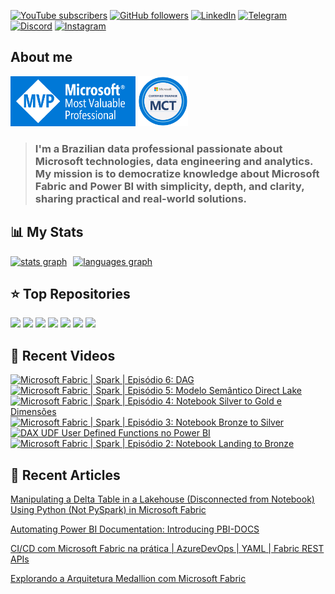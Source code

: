 [![YouTube subscribers](https://img.shields.io/youtube/channel/subscribers/UCst_4Wi9DkGAc28uEPlHHHw?style=for-the-badge&logo=youtube&logoColor=ff0000&colorA=fff&colorB=3f4a5a)](https://www.youtube.com/@alisonpezzott?sub_confirmation=1)
[![GitHub followers](https://img.shields.io/github/followers/alisonpezzott?style=for-the-badge&logo=github&logoColor=000&colorA=fff&colorB=3f4a5a)](https://github.com/alisonpezzott)
[![LinkedIn](https://custom-icon-badges.demolab.com/badge/LinkedIn-0A66C2?logo=linkedin-white&logoColor=fff&style=for-the-badge)](https://linkedin.com/in/alisonpezzott)
[![Telegram](https://img.shields.io/badge/Telegram-2CA5E0?logo=telegram&logoColor=white&style=for-the-badge)](https://t.me/alisonpezzott)
[![Discord](https://img.shields.io/badge/Discord-%235865F2.svg?&logo=discord&logoColor=white&style=for-the-badge)](https://discord.gg/sJTDvWz9sM)
[![Instagram](https://img.shields.io/badge/Instagram-%23E4405F.svg?logo=Instagram&logoColor=white&style=for-the-badge)](https://instagram.com/alisonpezzott)  

## About me  

<div align="left">
  <a href="https://mvp.microsoft.com/pt-BR/MVP/profile/807db423-418d-4c8d-bb59-08732cdbbf34" target="_blank" rel="noreferrer"><img src="assets/mvp.png"  width="200" height="80" alt="Microsoft MVP" /></a>
  <a href="https://learn.microsoft.com/en-us/users/alisonpezzott-4199/transcript" target="_blank" rel="noreferrer"><img src="assets/mct.png"  width="80" height="80" alt="Microsoft Certified Trainer" /></a>
</div>

> ### I'm a Brazilian data professional passionate about Microsoft technologies, data engineering and analytics. My mission is to democratize knowledge about Microsoft Fabric and Power BI with simplicity, depth, and clarity, sharing practical and real-world solutions.
 
## 📊 My Stats  

<div align="left" style="display: flex; flex-direction: row; gap: 10px;">
  <a href="https://github.com/alisonpezzott"><img align="top" src="https://github-readme-stats.vercel.app/api?username=alisonpezzott&hide_title=false&hide_rank=false&show_icons=true&include_all_commits=true&count_private=true&theme=nord&disable_animations=false&locale=en&hide_border=true&order=1" alt="stats graph" /></a>
  <a href="https://github.com/alisonpezzott"><img src="https://github-readme-stats.vercel.app/api/top-langs?username=alisonpezzott&locale=en&hide_title=true&layout=compact&theme=nord&langs_count=10&hide_border=true&order=2&hide=roff,Batchfile&card_width=800" alt="languages graph" /></a>
</div>  

## ⭐ Top Repositories

<div align="left">
  <a href="https://github.com/alisonpezzott/pyfabricops"><img src="https://github-readme-stats.vercel.app/api/pin/?username=alisonpezzott&repo=pyfabricops&theme=nord&hide_border=true" /></a>
  <a href="https://github.com/alisonpezzott/pyfabricops-examples"><img src="https://github-readme-stats.vercel.app/api/pin/?username=alisonpezzott&repo=pyfabricops-examples&theme=nord&hide_border=true" /></a>
  <a href="https://github.com/alisonpezzott/pbi-docs"><img src="https://github-readme-stats.vercel.app/api/pin/?username=alisonpezzott&repo=pbi-docs&theme=nord&hide_border=true" /></a>
  <a href="https://github.com/alisonpezzott/pbi-ci-cd-isv-multi-tenant"><img src="https://github-readme-stats.vercel.app/api/pin/?username=alisonpezzott&repo=pbi-ci-cd-isv-multi-tenant&theme=nord&hide_border=true" /></a>
  <a href="https://github.com/alisonpezzott/power_bi_projects_workflow"><img src="https://github-readme-stats.vercel.app/api/pin/?username=alisonpezzott&repo=power_bi_projects_workflow&theme=nord&hide_border=true" /></a>
  <a href="https://github.com/alisonpezzott/calendar"><img src="https://github-readme-stats.vercel.app/api/pin/?username=alisonpezzott&repo=calendar&theme=nord&hide_border=true" /></a>
  <a href="https://github.com/alisonpezzott/useful-snippets"><img src="https://github-readme-stats.vercel.app/api/pin/?username=alisonpezzott&repo=useful-snippets&theme=nord&hide_border=true" /></a>
</div>  

## 🎥 Recent Videos  

<!-- BEGIN YOUTUBE-CARDS -->
[![Microsoft Fabric | Spark | Episódio 6: DAG](https://ytcards.demolab.com/?id=yIU_SPAIEVU&title=Microsoft+Fabric+%7C+Spark+%7C+Epis%C3%B3dio+6%3A+DAG&lang=en&timestamp=1758521014&background_color=%230d1117&title_color=%23ffffff&stats_color=%23dedede&max_title_lines=2&width=250&border_radius=5 "Microsoft Fabric | Spark | Episódio 6: DAG")](https://www.youtube.com/watch?v=yIU_SPAIEVU)
[![Microsoft Fabric | Spark | Episódio 5: Modelo Semântico Direct Lake](https://ytcards.demolab.com/?id=u8goPDRULL0&title=Microsoft+Fabric+%7C+Spark+%7C+Epis%C3%B3dio+5%3A+Modelo+Sem%C3%A2ntico+Direct+Lake&lang=en&timestamp=1758518824&background_color=%230d1117&title_color=%23ffffff&stats_color=%23dedede&max_title_lines=2&width=250&border_radius=5 "Microsoft Fabric | Spark | Episódio 5: Modelo Semântico Direct Lake")](https://www.youtube.com/watch?v=u8goPDRULL0)
[![Microsoft Fabric | Spark | Episódio 4: Notebook Silver to Gold e Dimensões](https://ytcards.demolab.com/?id=xaJRnxqK-pA&title=Microsoft+Fabric+%7C+Spark+%7C+Epis%C3%B3dio+4%3A+Notebook+Silver+to+Gold+e+Dimens%C3%B5es&lang=en&timestamp=1758517663&background_color=%230d1117&title_color=%23ffffff&stats_color=%23dedede&max_title_lines=2&width=250&border_radius=5 "Microsoft Fabric | Spark | Episódio 4: Notebook Silver to Gold e Dimensões")](https://www.youtube.com/watch?v=xaJRnxqK-pA)
[![Microsoft Fabric | Spark | Episódio 3: Notebook Bronze to Silver](https://ytcards.demolab.com/?id=YmHfZOMO92s&title=Microsoft+Fabric+%7C+Spark+%7C+Epis%C3%B3dio+3%3A+Notebook+Bronze+to+Silver&lang=en&timestamp=1758515428&background_color=%230d1117&title_color=%23ffffff&stats_color=%23dedede&max_title_lines=2&width=250&border_radius=5 "Microsoft Fabric | Spark | Episódio 3: Notebook Bronze to Silver")](https://www.youtube.com/watch?v=YmHfZOMO92s)
[![DAX UDF User Defined Functions no Power BI](https://ytcards.demolab.com/?id=IqB14WBiaws&title=DAX+UDF+User+Defined+Functions+no+Power+BI&lang=en&timestamp=1758110438&background_color=%230d1117&title_color=%23ffffff&stats_color=%23dedede&max_title_lines=2&width=250&border_radius=5 "DAX UDF User Defined Functions no Power BI")](https://www.youtube.com/watch?v=IqB14WBiaws)
[![Microsoft Fabric | Spark | Episódio 2: Notebook Landing to Bronze](https://ytcards.demolab.com/?id=F_P80QEhlv4&title=Microsoft+Fabric+%7C+Spark+%7C+Epis%C3%B3dio+2%3A+Notebook+Landing+to+Bronze&lang=en&timestamp=1758022655&background_color=%230d1117&title_color=%23ffffff&stats_color=%23dedede&max_title_lines=2&width=250&border_radius=5 "Microsoft Fabric | Spark | Episódio 2: Notebook Landing to Bronze")](https://www.youtube.com/watch?v=F_P80QEhlv4)
<!-- END YOUTUBE-CARDS -->


## 📝 Recent Articles  

[Manipulating a Delta Table in a Lakehouse (Disconnected from Notebook) Using Python (Not PySpark) in Microsoft Fabric](https://www.linkedin.com/pulse/manipulating-delta-table-lakehouse-disconnected-from-notebook-alison-jfyyf/?trackingId=UxsVtBhLTzeNzuYammFkrQ%3D%3D)  

[Automating Power BI Documentation: Introducing PBI-DOCS](https://www.linkedin.com/pulse/automating-power-bi-documentation-introducing-pbi-docs-alison-pezzott-omvkf/?trackingId=QpgtJB2IQsuUEuajt7j%2BCw%3D%3D)  

[CI/CD com Microsoft Fabric na prática | AzureDevOps | YAML | Fabric REST APIs](https://www.linkedin.com/pulse/cicd-com-microsoft-fabric-na-pr%25C3%25A1tica-azuredevops-yaml-alison-pezzott-clbrf/?trackingId=QpgtJB2IQsuUEuajt7j%2BCw%3D%3D)  

[Explorando a Arquitetura Medallion com Microsoft Fabric](https://www.linkedin.com/pulse/explorando-arquitetura-medallion-com-microsoft-fabric-alison-pezzott-ptdjf/?trackingId=QpgtJB2IQsuUEuajt7j%2BCw%3D%3D)  
